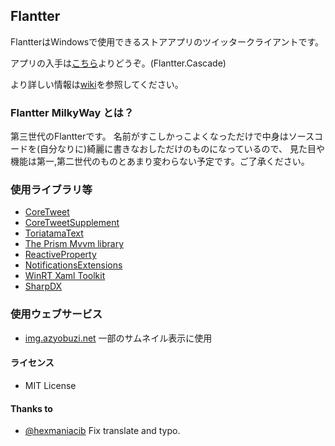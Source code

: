 ﻿Flantter
--

FlantterはWindowsで使用できるストアアプリのツイッタークライアントです。

アプリの入手は[こちら](http://apps.microsoft.com/windows/ja-jp/app/flantter-cascade/cedc3eca-9d14-452e-bf40-0e32bd76b5b7)よりどうぞ。(Flantter.Cascade)

より詳しい情報は[wiki](https://github.com/cucmberium/Flantter/wiki)を参照してください。

### Flantter MilkyWay とは？

第三世代のFlantterです。
名前がすこしかっこよくなっただけで中身はソースコードを(自分なりに)綺麗に書きなおしただけのものになっているので、
見た目や機能は第一,第二世代のものとあまり変わらない予定です。ご了承ください。

### 使用ライブラリ等

* [CoreTweet](https://github.com/CoreTweet/CoreTweet)
* [CoreTweetSupplement](https://github.com/CoreTweet/CoreTweetSupplement)
* [ToriatamaText](https://github.com/azyobuzin/ToriatamaText)
* [The Prism Mvvm library](https://github.com/PrismLibrary/Prism)
* [ReactiveProperty](https://github.com/runceel/ReactiveProperty)
* [NotificationsExtensions](https://github.com/WindowsNotifications/NotificationsExtensions)
* [WinRT Xaml Toolkit](https://github.com/xyzzer/WinRTXamlToolkit)
* [SharpDX](https://github.com/sharpdx/SharpDX)

### 使用ウェブサービス

* [img.azyobuzi.net](http://img.azyobuzi.net/) 一部のサムネイル表示に使用

#### ライセンス

* MIT License

#### Thanks to

* [@hexmaniacib](https://twitter.com/hexmaniacib) Fix translate and typo.